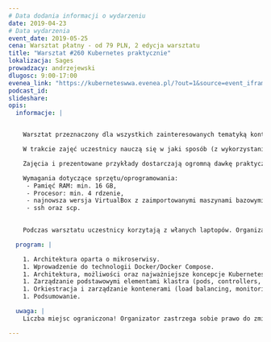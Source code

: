 ```yaml
---
# Data dodania informacji o wydarzeniu
date: 2019-04-23
# Data wydarzenia
event_date: 2019-05-25
cena: Warsztat płatny - od 79 PLN, 2 edycja warsztatu
title: "Warsztat #260 Kubernetes praktycznie"
lokalizacja: Sages
prowadzacy: andrzejewski
dlugosc: 9:00-17:00
evenea_link: "https://kuberneteswwa.evenea.pl/?out=1&source=event_iframe"
podcast_id:
slideshare:
opis:
  informacje: |


    Warsztat przeznaczony dla wszystkich zainteresowanych tematyką kontenerów, ich orkiestracją oraz architekturą opartą o mikroserwisy. Szczególnie polecany osobom pracującym jako administratorzy oraz devosps. 

    W trakcie zajęć uczestnicy nauczą się w jaki sposób (z wykorzystaniem maszyn wirtualnych) stworzyć od podstaw własny klaster Kubernetes oraz zdobędą wiedzę niezbędną do jego administracji. 

    Zajęcia i prezentowane przykłady dostarczają ogromną dawkę praktycznych informacji, które będą mogły być wykorzystane podczas realnych wdrożeń. Uczestnicy dowiedzą się m.in. w jaki sposób konfigurować, wdrażać, monitorować i skalować aplikacje, współdzielić storage, konfigurować aspekty związane z siecią, zarządzać klustrem i jego elementami.

    Wymagania dotyczące sprzętu/oprogramowania:
     - Pamięć RAM: min. 16 GB,
     - Procesor: min. 4 rdzenie,
     - najnowsza wersja VirtualBox z zaimportowanymi maszynami bazowymi https://www.dropbox.com/sh/kwc38ulashtfbai/AAAilCqzF65yHFv2c5JQROXGa?dl=0,
     - ssh oraz scp.

  
    Podczas warsztatu uczestnicy korzytają z włanych laptopów. Organizator zapewnia dostęp do kawy, herbaty, wody i ciastek. W porze obiadowej zapewniamy pizzę.

  program: |

    1. Architektura oparta o mikroserwisy.
    1. Wprowadzenie do technologii Docker/Docker Compose.
    1. Architektura, możliwości oraz najważniejsze koncepcje Kubernetes.
    1. Zarządzanie podstawowymi elementami klastra (pods, controllers, services, deployments, storage, network).
    1. Orkiestracja i zarządzanie kontenerami (load balancing, monitoring, skalowanie).
    1. Podsumowanie.

  uwaga: |
    Liczba miejsc ograniczona! Organizator zastrzega sobie prawo do zmiany lokalizacji wydarzenia oraz jego odwołania w przypadku niezgłoszenia się minimalnej liczby uczestników.

---
```

